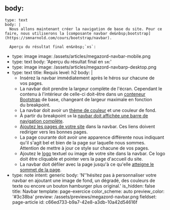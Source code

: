 body:
  -
    type: text
    body: |
      Nous allons maintenant créer la navigation de base du site. Pour ce faire, nous utiliserons la [composante navbar de&nbsp;bootstrap](https://smnarnold.com/cours/bootstrap/navbar).
      
      Aperçu du résultat final en&nbsp;`xs`:
  -
    type: image
    image: /assets/articles/megazord-navbar-mobile.png
  -
    type: text
    body: 'Aperçu du résultat final en&nbsp;`sm`:'
  -
    type: image
    image: /assets/articles/megazord-navbarp-desktop.png
  -
    type: text
    title: Requis
    level: h2
    body: |
      - Insérez la navbar immédiatement après le héros sur chacune de vos&nbsp;pages.
      - La navbar doit prendre la largeur complète de l'écran. Cependant le contenu à l'intérieur de celle-ci doit-être dans un [conteneur Bootstrap](https://smnarnold.com/cours/bootstrap/navbar#conteneur) de base, changeant de largeur maximale en fonction du&nbsp;breakpoint.
      - La navbar doit avoir un [thème de&nbsp;couleur](https://smnarnold.com/cours/bootstrap/navbar#theme-de-couleur) et une couleur de&nbsp;fond.
      - À partir du breakpoint `sm` la [navbar doit affichée une barre de navigation&nbsp;complète](https://smnarnold.com/cours/bootstrap/navbar#changement-daffichage).
      - [Ajoutez les pages de votre site](https://smnarnold.com/cours/bootstrap/navbar#navigation) dans la&nbsp;navbar. Ces liens doivent rediriger vers les bonnes&nbsp;pages.
      - La page courante doit avoir une apparence différente nous indiquant qu'il s'agit bel et bien de la page sur laquelle nous sommes. Attention de mettre à jour ce style sur chacune de vos&nbsp;pages.
      - Ajoutez le [logo](https://smnarnold.com/cours/bootstrap/navbar#positionnement) textuel ou image de votre site dans la navbar. Ce logo doit être cliquable et pointer vers la page d'accueil du&nbsp;site.
      - La navbar doit défiler avec la page jusqu'à ce qu'elle [atteigne le sommet de la&nbsp;page](https://smnarnold.com/cours/bootstrap/navbar#positionnement).
  -
    type: note
    intent: generic
    body: 'N''hésitez pas à personnaliser votre navbar en ajoutant une image de fond, un dégradé, des couleurs de texte ou encore un bouton hamburger plus&nbsp;original.'
is_hidden: false
title: Navbar
template: page-exercice
color_scheme: auto
preview_color: '#3c38ba'
preview: /assets/previews/megazord-navbar.png
fieldset: page-article
id: c66ed733-b9a7-42e8-a3db-10a42d54616f

